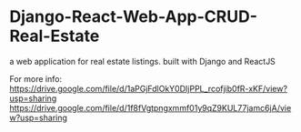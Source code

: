 # Django-React-Web-App-CRUD-Real-Estate
a web application for real estate listings. built with Django and ReactJS

For more info:
<br>
https://drive.google.com/file/d/1aPGjFdlOkY0DIjPPL_rcofjib0fR-xKF/view?usp=sharing
<br>
https://drive.google.com/file/d/1f8fVgtpngxmmf01y9qZ9KUL77jamc6jA/view?usp=sharing
